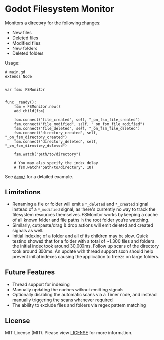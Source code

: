 # Godot Filesystem Monitor

Monitors a directory for the following changes:
- New files
- Deleted files
- Modified files
- New folders
- Deleted folders

Usage:

```gdscript
# main.gd
extends Node


var fsm: FSMonitor


func _ready():
	fsm = FSMonitor.new()
	add_child(fsm)
	
	fsm.connect("file_created", self, "_on_fsm_file_created")
	fsm.connect("file_modified", self, "_on_fsm_file_modified")
	fsm.connect("file_deleted", self, "_on_fsm_file_deleted")
	fsm.connect("directory_created", self, "_on_fsm_directory_created")
	fsm.connect("directory_deleted", self, "_on_fsm_directory_deleted")
	
	fsm.watch("path/to/directory")
	
	# You may also specify the index delay
	# fsm.watch("path/to/directory", 10)
```

See [`demo/`](/demo) for a detailed example.

## Limitations
- Renaming a file or folder will emit a `*_deleted` and `*_created` signal instead of a `*_modified` signal, as there's currently no way to track the filesystem resources themselves. FSMonitor works by keeping a cache of all known folder and file paths in the root folder you're watching.
- Similarly, cut/paste/drag & drop actions will emit deleted and created signals as well.
- Initial indexing of a folder and all of its children may be slow. Quick testing showed that for a folder with a total of ~1,300 files and folders, the initial index took around 30,000ms. Follow up scans of the directory took around 300ms. An update with thread support soon should help prevent initial indexes causing the application to freeze on large folders.

## Future Features
- Thread support for indexing
- Manually updating the caches without emitting signals
- Optionally disabling the automatic scans via a Timer node, and instead manually triggering the scans whenever required
- The ability to exclude files and folders via regex pattern matching

## License

MIT License (MIT). Please view [LICENSE](LICENSE) for more information.
